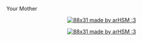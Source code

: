 Your Mother
<p align="center">
  <a href="https://nexusgit.info">
    <img src="" title="88x31 made by arHSM :3">
  </a>
</p>
<p align="center">
  <a href="https://nexusgit.info">
    <img src="" title="88x31 made by arHSM :3">
  </a>
</p>
